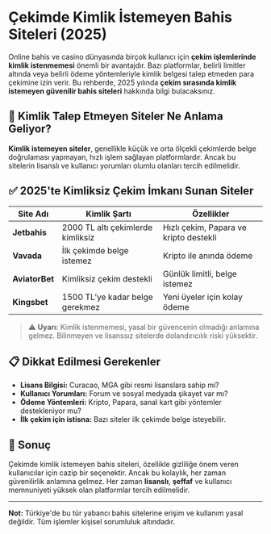 # Çekimde Kimlik İstemeyen Bahis Siteleri (2025)

Online bahis ve casino dünyasında birçok kullanıcı için **çekim işlemlerinde kimlik istenmemesi** önemli bir avantajdır. Bazı platformlar, belirli limitler altında veya belirli ödeme yöntemleriyle kimlik belgesi talep etmeden para çekimine izin verir. Bu rehberde, 2025 yılında **çekim sırasında kimlik istemeyen güvenilir bahis siteleri** hakkında bilgi bulacaksınız.

## 🔐 Kimlik Talep Etmeyen Siteler Ne Anlama Geliyor?

**Kimlik istemeyen siteler**, genellikle küçük ve orta ölçekli çekimlerde belge doğrulaması yapmayan, hızlı işlem sağlayan platformlardır. Ancak bu sitelerin lisanslı ve kullanıcı yorumları olumlu olanları tercih edilmelidir.

## ✅ 2025'te Kimliksiz Çekim İmkanı Sunan Siteler

| Site Adı       | Kimlik Şartı           | Özellikler                             |
|----------------|------------------------|----------------------------------------|
| **Jetbahis**   | 2000 TL altı çekimlerde kimliksiz | Hızlı çekim, Papara ve kripto destekli |
| **Vavada**     | İlk çekimde belge istemez | Kripto ile anında ödeme               |
| **AviatorBet** | Kimliksiz çekim destekli | Günlük limitli, belge istemez          |
| **Kingsbet**   | 1500 TL’ye kadar belge gerekmez | Yeni üyeler için kolay ödeme          |

> ⚠️ **Uyarı:** Kimlik istenmemesi, yasal bir güvencenin olmadığı anlamına gelmez. Bilinmeyen ve lisanssız sitelerde dolandırıcılık riski yüksektir.

## 📋 Dikkat Edilmesi Gerekenler

- **Lisans Bilgisi:** Curacao, MGA gibi resmi lisanslara sahip mi?
- **Kullanıcı Yorumları:** Forum ve sosyal medyada şikayet var mı?
- **Ödeme Yöntemleri:** Kripto, Papara, sanal kart gibi yöntemler destekleniyor mu?
- **İlk çekim için istisna:** Bazı siteler ilk çekimde belge isteyebilir.

## 🎯 Sonuç

Çekimde kimlik istemeyen bahis siteleri, özellikle gizliliğe önem veren kullanıcılar için cazip bir seçenektir. Ancak bu kolaylık, her zaman güvenilirlik anlamına gelmez. Her zaman **lisanslı**, **şeffaf** ve kullanıcı memnuniyeti yüksek olan platformlar tercih edilmelidir.

---

**Not:** Türkiye'de bu tür yabancı bahis sitelerine erişim ve kullanım yasal değildir. Tüm işlemler kişisel sorumluluk altındadır.
